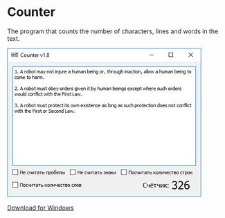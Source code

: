 # Counter
The program that counts the number of characters, lines and words in the text.

![Screenshot](https://github.com/DionysusBenstein/Counter/raw/master/Screenshot.png) 

<a href="https://drive.google.com/open?id=16Qu-oxPJx72LI0CJtoAPHqGQEdzHr5Ms">Download for Windows</a>
